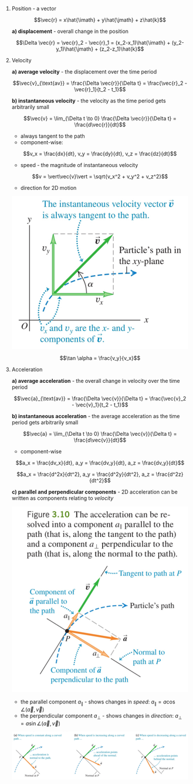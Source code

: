 1. Position - a vector 
	
	$$\vec{r} = x\hat{\imath} + y\hat{\jmath} + z\hat{k}$$
	
	**a) displacement** - overall change in the position
	
	$$\Delta \vec{r} = \vec{r}_2 - \vec{r}_1 = (x_2-x_1)\hat{\imath} + (y_2-y_1)\hat{\jmath} + (z_2-z_1)\hat{k}$$
	

2. Velocity
	
	**a) average velocity** - the displacement over the time period
	
	$$\vec{v}_{\text{av}} = \frac{\Delta \vec{r}}{\Delta t} = \frac{\vec{r}_2 - \vec{r}_1}{t_2 - t_1}$$
	
	**b) instantaneous velocity** - the velocity as the time period gets arbitrarily small
	
	$$\vec{v} = \lim_{\Delta t \to 0} \frac{\Delta \vec{r}}{\Delta t} = \frac{d\vec{r}}{dt}$$
	
	- always tangent to the path
	- component-wise:
	
	$$v_x = \frac{dx}{dt}, v_y = \frac{dy}{dt}, v_z = \frac{dz}{dt}$$
	
	- speed - the magnitude of instantaneous velocity 
	
	$$v = \vert\vec{v}\vert = \sqrt{v_x^2 + v_y^2 + v_z^2}$$
	
	- direction for 2D motion
	
	![Motion direction in 2d](Resources/Motion%20direction%20in%202d.jpg)
	
	$$\tan \alpha = \frac{v_y}{v_x}$$
	

3. Acceleration
	
	**a) average acceleration** - the overall change in velocity over the time period
	
	$$\vec{a}_{\text{av}} = \frac{\Delta \vec{v}}{\Delta t} = \frac{\vec{v}_2 - \vec{v}_1}{t_2 - t_1}$$
	
	**b) instantaneous acceleration** - the average acceleration as the time period gets arbitrarily small
	
	$$\vec{a} = \lim_{\Delta t \to 0} \frac{\Delta \vec{v}}{\Delta t} = \frac{d\vec{v}}{dt}$$
	
	 - component-wise
	 
	 $$a_x = \frac{dv_x}{dt}, a_y = \frac{dv_y}{dt}, a_z = \frac{dv_y}{dt}$$
	 
	 $$a_x = \frac{d^2x}{dt^2}, a_y = \frac{d^2y}{dt^2}, a_z = \frac{d^2z}{dt^2}$$
	
	**c) parallel and perpendicular components** - 2D acceleration can be written as components relating to *velocity*
	
	![Parallel and Perpendicular components of acceleration](Resources/Parallel%20and%20Perpendicular%20components%20of%20acceleration.jpg)
	
	- the parallel component $a_{\|}$ - shows changes in *speed*: $a_{\|} = a\cos\angle(\vec{a}, \vec{v})$
	- the perpendicular component $a_{\perp}$ - shows changes in *direction*: $a_{\perp} = a \sin\angle(\vec{a}, \vec{v})$
	
	![Speed and Direction from Acceleration](Resources/Speed%20and%20Direction%20from%20Acceleration.jpg)
	
